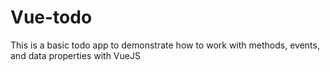 # Vue-todo
This is a basic todo app to demonstrate how to work with methods, events, and data properties with VueJS
